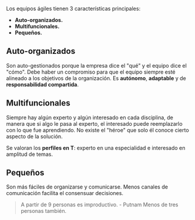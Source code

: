 Los equipos ágiles tienen 3 características principales:

- **Auto-organizados.**
- **Multifuncionales.**
- **Pequeños.**

## Auto-organizados

Son auto-gestionados porque la empresa dice el "qué" y el equipo dice el "cómo". Debe haber un compromiso para que el equipo siempre esté alineado a los objetivos de la organización. Es **autónomo**, **adaptable** y de **responsabilidad compartida**.

## Multifuncionales

Siempre hay algún experto y algún interesado en cada disciplina, de manera que si algo le pasa al experto, el interesado puede reemplazarlo con lo que fue aprendiendo. No existe el "héroe" que solo él conoce cierto aspecto de la solución.

Se valoran los **perfiles en T**: experto en una especialidad e interesado en amplitud de temas.

## Pequeños

Son más fáciles de organizarse y comunicarse. Menos canales de comunicación facilita el consensuar decisiones.

> A partir de 9 personas es improductivo. - Putnam
> Menos de tres personas también.

